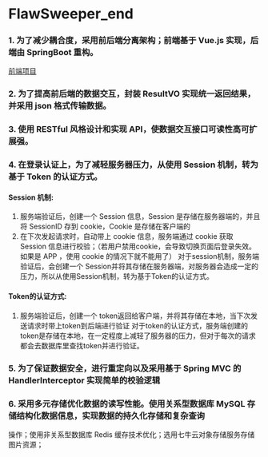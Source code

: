 # FlawSweeper_end
### 1. 为了减少耦合度，采用前后端分离架构；前端基于 Vue.js 实现，后端由 SpringBoot 重构。
   [前端项目](https://github.com/YiYamimimi/FlawSweeper_front/tree/master)
###  2. 为了提高前后端的数据交互，封装 ResultVO 实现统一返回结果，并采用 json 格式传输数据。
### 3. 使用 RESTful 风格设计和实现 API，使数据交互接口可读性高可扩展强。
### 4. 在登录认证上，为了减轻服务器压力，从使用 Session 机制，转为基于 Token 的认证方式。
####  Session 机制:
1. 服务端验证后，创建一个 Session 信息，Session 是存储在服务器端的，并且将 SessionID 存到 cookie，Cookie 是存储在客户端的
2. 在下次发起请求时，自动带上 cookie 信息，服务端通过 cookie 获取 Session 信息进行校验；（若用户禁用cookie，会导致切换页面后登录失效。如果是 APP ，使用 cookie 的情况下就不能用了）
对于session机制，服务端验证后，会创建一个 Session并将其存储在服务器端，对服务器会造成一定的压力，所以从使用Session机制，转为基于Token的认证方式。
#### Token的认证方式:
1. 服务端验证后，创建一个 token返回给客户端，并将其存储在本地，当下次发送请求时带上token到后端进行验证
对于token的认证方式，服务端创建的token是存储在本地，在一定程度上减轻了服务器的压力，但对于每次的请求都会去数据库里查找token并进行验证。
### 5. 为了保证数据安全，进行重定向以及采用基于 Spring MVC 的 HandlerInterceptor 实现简单的校验逻辑
### 6. 采用多元存储优化数据的读写性能。使用关系型数据库 MySQL 存储结构化数据信息，实现数据的持久化存储和复杂查询
操作；使用非关系型数据库 Redis 缓存技术优化；选用七牛云对象存储服务存储图片资源；

